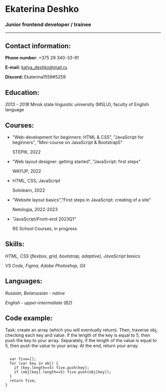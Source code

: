 # Ekaterina Deshko
### Junior frontend developer / trainee

---
## Contact information:

**Phone number:** +375 29 340-33-91

**E-mail:** katya_deshko@mail.ru

**Discord:** Ekaterina1559#5259

## Education:

*2013 - 2018* Minsk state linguistic university (MSLU), faculty of English language

## Courses:

- "Web-development for beginners: HTML & CSS", "JavaScript for beginners", "Mini-course on JavaScript & Bootstrap5"

    STEPIK, 2022  

- "Web layout designer: getting started", "JavaScript: first steps"

    WAYUP, 2022

- HTML, CSS, JavaScript 

    Sololearn, 2022

- "Website layout basics","First steps in JavaScript: creating of a site"

    Netologia, 2022-2023

- "JavaScript/Front-end 2023Q1"

    RS School Courses, in progress


## Skills:

*HTML, CSS (flexbox, grid, bootstrap, adaptive), JavaScript basics*

*VS Code, Figma, Adobe Photoshop, Git*

## Languages:

*Russian, Belarussian - native*

*English - upper-intermidiate (B2)*

## Code example:

Task: create an array (which you will eventually return). Then, traverse obj, checking each key and value. If the length of the key is equal to 5, then push the key to your array. Separately, if the length of the value is equal to 5, then push the value to your array.
At the end, return your array.

``` function giveMeFive(obj){
  
  var five=[];
  for (var key in obj) {
    if (key.length==5) five.push(key);
    if (obj[key].length==5) five.push(obj[key]);
  }
  return five;
}